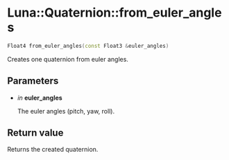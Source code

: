 # Luna::Quaternion::from_euler_angles

```c++
Float4 from_euler_angles(const Float3 &euler_angles)
```

Creates one quaternion from euler angles. 



## Parameters
* *in* **euler_angles**

    The euler angles (pitch, yaw, roll). 

## Return value
Returns the created quaternion. 


